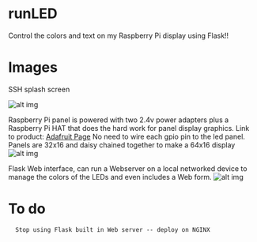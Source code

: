 # runLED

Control the colors and text on my Raspberry Pi display using Flask!!


# Images

SSH splash screen

![alt img](http://i.imgur.com/kP7z2Tt.png)
      
Raspberry Pi panel is powered with two 2.4v power adapters plus a Raspberry Pi HAT that does the hard work for panel display graphics. Link to product: [Adafruit Page](https://www.adafruit.com/product/2345) No need to wire each gpio pin to the led panel.
Panels are 32x16 and daisy chained together to make a 64x16 display
![alt img](http://i.imgur.com/429Vw6T.jpg)
 
Flask Web interface, can run a Webserver on a local networked device to manage the colors of the LEDs and even includes a Web form.
![alt img](https://i.imgur.com/VLfXBLF.png)

# To do

      Stop using Flask built in Web server -- deploy on NGINX
